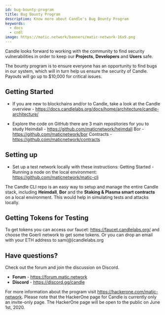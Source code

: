 ```yaml
---
id: bug-bounty-program
title: Bug Bounty Program
description: Know more about Candle's Bug Bounty Program
keywords:
  - docs
  - cndl
image: https://matic.network/banners/matic-network-16x9.png
---
```


Candle looks forward to working with the community to find security vulnerabilities in order to keep our **Projects**, **Developers** and **Users** safe.

The bounty program is to ensure everyone has an opportunity to find bugs in our system, which will in turn help us ensure the security of Candle. Payouts will go up to $10,000 for critical issues.

## Getting Started
* If you are new to blockchains and/or to Candle, take a look at the Candle overview - https://docs.candlelabs.org/docs/home/architecture/candle-architecture/

* Explore the code on GitHub there are 3 main repositories for you to study
Heimdall - https://github.com/maticnetwork/heimdall
Bor - https://github.com/maticnetwork/bor
Contracts - https://github.com/maticnetwork/contracts

## Setting up
* Set up a test network locally with these instructions: Getting Started - Running a node on the local environment: https://github.com/maticnetwork/matic-cli

The Candle CLI repo is an easy way to setup and manage the entire Candle stack, including **Heimdall**, **Bor** and the **Staking & Plasma smart contracts** on a local environment. This would help in simulating tests and attacks locally.


## Getting Tokens for Testing

To get tokens you can access our faucet: https://faucet.candlelabs.org/ and choose the Goerli network to get some tokens. Or you can drop an email with your ETH address to sam(@)candlelabs.org

## Have questions?

Check out the forum and join the discussion on Discord.
* **Forum** - https://forum.matic.network
* **Discord** - https://discord.gg/candle

For more information about the program visit https://hackerone.com/matic-network. Please note that the HackerOne page for Candle is currently only an invite-only page. The HackerOne page will be open to the public on June 1st, 2020.
